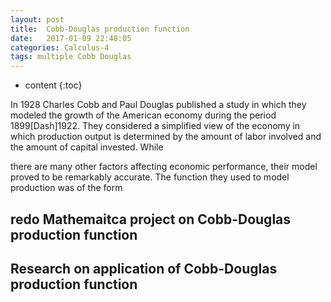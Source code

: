 ```yaml
---
layout: post
title:  Cobb-Douglas production function
date:   2017-01-09 22:48:05
categories: Calculus-4 
tags: multiple Cobb Douglas 
---
```


* content
{:toc}

In 1928 Charles Cobb and Paul Douglas published a study in which they modeled the growth of the American economy during the period 1899\[Dash]1922. They considered a simplified view of the economy in which production output is determined by the amount of labor involved and the amount of capital invested. While 





there are many other factors affecting economic performance, their model proved to be remarkably accurate. The function they used to model production was of the form




## redo Mathemaitca project on Cobb-Douglas production function 

## Research on application of Cobb-Douglas production function 

